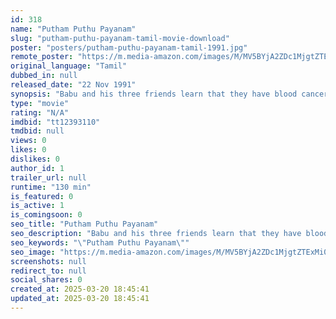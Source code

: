 ```yaml
---
id: 318
name: "Putham Puthu Payanam"
slug: "putham-puthu-payanam-tamil-movie-download"
poster: "posters/putham-puthu-payanam-tamil-1991.jpg"
remote_poster: "https://m.media-amazon.com/images/M/MV5BYjA2ZDc1MjgtZTExMi00OWRkLWJmZDItMzJiYmY1MjExNDMyXkEyXkFqcGdeQXVyOTk3NTc2MzE@._V1_SX300.jpg"
original_language: "Tamil"
dubbed_in: null
released_date: "22 Nov 1991"
synopsis: "Babu and his three friends learn that they have blood cancer and little time left to live. They decide to explore the world and reach a village where they end up fighting an unjust tyrant and his son."
type: "movie"
rating: "N/A"
imdbid: "tt12393110"
tmdbid: null
views: 0
likes: 0
dislikes: 0
author_id: 1
trailer_url: null
runtime: "130 min"
is_featured: 0
is_active: 1
is_comingsoon: 0
seo_title: "Putham Puthu Payanam"
seo_description: "Babu and his three friends learn that they have blood cancer and little time left to live. They decide to explore the world and reach a village where they end up fighting an unjust tyrant and his son."
seo_keywords: "\"Putham Puthu Payanam\""
seo_image: "https://m.media-amazon.com/images/M/MV5BYjA2ZDc1MjgtZTExMi00OWRkLWJmZDItMzJiYmY1MjExNDMyXkEyXkFqcGdeQXVyOTk3NTc2MzE@._V1_SX300.jpg"
screenshots: null
redirect_to: null
social_shares: 0
created_at: 2025-03-20 18:45:41
updated_at: 2025-03-20 18:45:41
---
```


